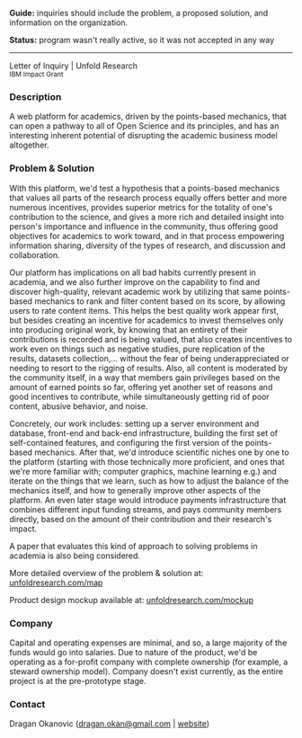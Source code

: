 **Guide:** inquiries should include the problem, a proposed solution, and information on the organization.

**Status:** program wasn't really active, so it was not accepted in any way

---

Letter of Inquiry | Unfold Research <br />
<small>IBM Impact Grant</small>

### Description
A web platform for academics, driven by the points-based mechanics, that
can open a pathway to all of Open Science and its principles, and has an
interesting inherent potential of disrupting the academic business model
altogether.

### Problem &amp; Solution
With this platform, we'd test a hypothesis that a points-based mechanics
that values all parts of the research process equally offers better and
more numerous incentives, provides superior metrics for the totality of
one's contribution to the science, and gives a more rich and detailed
insight into person's importance and influence in the community, thus
offering good objectives for academics to work toward, and in that
process empowering information sharing, diversity of the types of
research, and discussion and collaboration.

Our platform has implications on all bad habits currently present in
academia, and we also further improve on the capability to find and
discover high-quality, relevant academic work by utilizing that same
points-based mechanics to rank and filter content based on its score, by
allowing users to rate content items. This helps the best quality work
appear first, but besides creating an incentive for academics to invest
themselves only into producing original work, by knowing that an
entirety of their contributions is recorded and is being valued, that
also creates incentives to work even on things such as negative studies,
pure replication of the results, datasets collection,... without the
fear of being underappreciated or needing to resort to the rigging of
results. Also, all content is moderated by the community itself, in a
way that members gain privileges based on the amount of earned points so
far, offering yet another set of reasons and good incentives to
contribute, while simultaneously getting rid of poor content, abusive
behavior, and noise.

Concretely, our work includes: setting up a server environment and
database, front-end and back-end infrastructure, building the first set
of self-contained features, and configuring the first version of the
points-based mechanics. After that, we'd introduce scientific niches one
by one to the platform (starting with those technically more proficient,
and ones that we're more familiar with; computer graphics, machine
learning e.g.) and iterate on the things that we learn, such as how to
adjust the balance of the mechanics itself, and how to generally improve
other aspects of the platform. An even later stage would introduce
payments infrastructure that combines different input funding streams,
and pays community members directly, based on the amount of their
contribution and their research's impact.

A paper that evaluates this kind of approach to solving problems in
academia is also being considered.

More detailed overview of the problem &amp; solution at: <a href="https://unfoldresearch.com/map" target="_blank">
  unfoldresearch.com/map
</a>

Product design mockup available at: <a href="https://unfoldresearch.com/mockup" target="_blank">
  unfoldresearch.com/mockup
</a>

### Company
Capital and operating expenses are minimal, and so, a large majority of
the funds would go into salaries. Due to nature of the product, we'd be
operating as a for-profit company with complete ownership (for example,
a steward ownership model). Company doesn't exist currently, as the
entire project is at the pre-prototype stage.

### Contact
Dragan Okanovic (<a href="mailto:dragan.okan@gmail.com">dragan.okan@gmail.com</a> |
<a href="https://abstractalgo.com">website</a>)